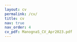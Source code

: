 ```yaml
---
layout: cv
permalink: /cv/
title: cv
nav: true
nav_order: 4
cv_pdf: ManognaS_CV_Apr2023.pdf
---
```

